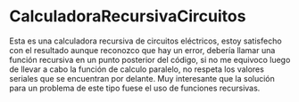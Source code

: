 # CalculadoraRecursivaCircuitos
Esta es una calculadora recursiva de circuitos eléctricos, estoy satisfecho con el resultado aunque reconozco que hay un error, debería llamar una función recursiva en un punto posterior del código, si no me equivoco luego de llevar a cabo la función de calculo paralelo, no respeta los valores seriales que se encuentran por delante. Muy interesante que la solución para un problema de este tipo fuese el uso de funciones recursivas.
